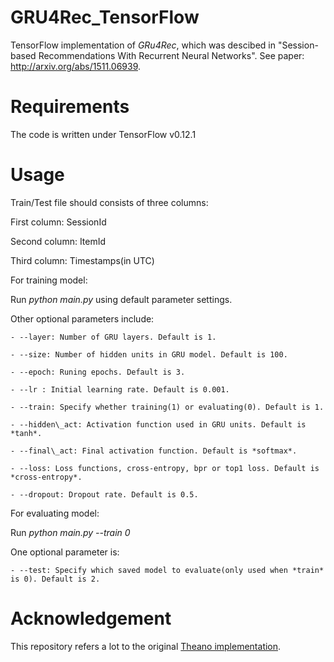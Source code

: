 # GRU4Rec_TensorFlow
TensorFlow implementation of *GRu4Rec*, which was descibed in "Session-based Recommendations With Recurrent Neural Networks". See paper: http://arxiv.org/abs/1511.06939. 

# Requirements
The code is written under TensorFlow v0.12.1

# Usage
Train/Test file should consists of three columns: 

  First column: SessionId

  Second column: ItemId

  Third column: Timestamps(in UTC)

For training model:
  
  Run *python main.py* using default parameter settings.
  
  Other optional parameters include:
    
    - --layer: Number of GRU layers. Default is 1.
    
    - --size: Number of hidden units in GRU model. Default is 100.
    
    - --epoch: Runing epochs. Default is 3.
    
    - --lr : Initial learning rate. Default is 0.001.
    
    - --train: Specify whether training(1) or evaluating(0). Default is 1.
    
    - --hidden\_act: Activation function used in GRU units. Default is *tanh*.
    
    - --final\_act: Final activation function. Default is *softmax*.
    
    - --loss: Loss functions, cross-entropy, bpr or top1 loss. Default is *cross-entropy*.
   
    - --dropout: Dropout rate. Default is 0.5.


For evaluating model:
  
  Run *python main.py --train 0*
  
  One optional parameter is:
    
    - --test: Specify which saved model to evaluate(only used when *train* is 0). Default is 2.

# Acknowledgement
This repository refers a lot to the original [Theano implementation](https://github.com/hidasib/GRU4Rec).
